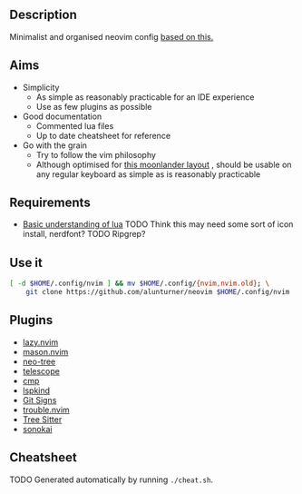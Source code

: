 ## Description
Minimalist and organised neovim config [based on this.](https://github.com/tokiory/neovim-boilerplate)

## Aims
- Simplicity
  - As simple as reasonably practicable for an IDE experience
  - Use as few plugins as possible
- Good documentation
  - Commented lua files
  - Up to date cheatsheet for reference
- Go with the grain
  - Try to follow the vim philosophy
  - Although optimised for [this moonlander layout](https://configure.zsa.io/moonlander/layouts/d7lan/latest/0)
, should be usable on any regular keyboard
  as simple as is reasonably practicable

## Requirements
- [Basic understanding of lua](https://learnxinyminutes.com/docs/lua/)
TODO Think this may need some sort of icon install, nerdfont?
TODO Ripgrep?

## Use it
```bash
[ -d $HOME/.config/nvim ] && mv $HOME/.config/{nvim,nvim.old}; \
    git clone https://github.com/alunturner/neovim $HOME/.config/nvim
```

## Plugins
- [lazy.nvim](https://github.com/folke/lazy.nvim)
- [mason.nvim](https://github.com/williamboman/mason.nvim)
- [neo-tree](https://github.com/nvim-tree/nvim-tree.lua)
- [telescope](https://github.com/nvim-telescope/telescope.nvim)
- [cmp](https://github.com/hrsh7th/nvim-cmp)
- [lspkind](https://github.com/onsails/lspkind.nvim)
- [Git Signs](https://github.com/lewis6991/gitsigns.nvim)
- [trouble.nvim](https://github.com/folke/trouble.nvim)
- [Tree Sitter](https://github.com/tree-sitter/tree-sitter)
- [sonokai](https://github.com/sainnhe/sonokai)

## Cheatsheet
TODO Generated automatically by running `./cheat.sh`.
